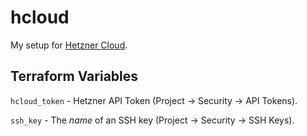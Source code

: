 # hcloud

My setup for [Hetzner Cloud](https://www.hetzner.com/cloud).

## Terraform Variables

`hcloud_token` - Hetzner API Token (Project -> Security -> API Tokens).

`ssh_key` - The _name_ of an SSH key (Project -> Security -> SSH Keys).

